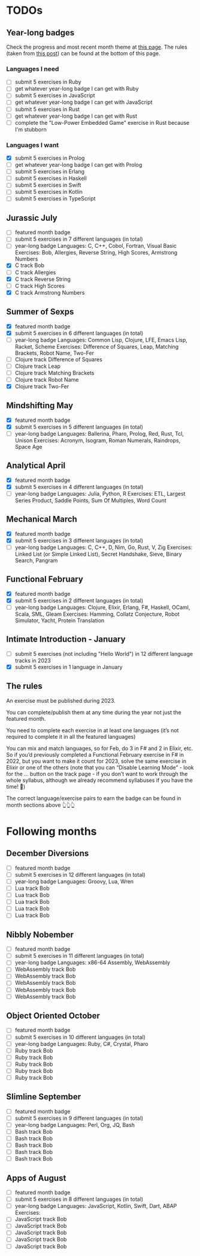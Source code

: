 # TODOs

<!-- ## 12in23 -->

## Year-long badges

Check the progress and most recent month theme at [this page](https://exercism.org/challenges/12in23).
The rules (taken from [this post](https://forum.exercism.org/t/new-12in23-badge-for-completing-all-the-things/4183)) can be found at the bottom of this page.

### Languages I need

- [ ] submit 5 exercises in Ruby
- [ ] get whatever year-long badge I can get with Ruby
- [ ] submit 5 exercises in JavaScript
- [ ] get whatever year-long badge I can get with JavaScript
- [ ] submit 5 exercises in Rust
- [ ] get whatever year-long badge I can get with Rust
- [ ] complete the "Low-Power Embedded Game" exercise in Rust because I'm stubborn

### Languages I want

- [x] submit 5 exercises in Prolog
- [ ] get whatever year-long badge I can get with Prolog
- [ ] submit 5 exercises in Erlang
- [ ] submit 5 exercises in Haskell
- [ ] submit 5 exercises in Swift
- [ ] submit 5 exercises in Kotlin
- [ ] submit 5 exercises in TypeScript

## Jurassic July

- [ ] featured month badge
- [ ] submit 5 exercises in 7 different languages (in total)
- [ ] year-long badge
Languages: C, C++, Cobol, Fortran, Visual Basic
Exercises: Bob, Allergies, Reverse String, High Scores, Armstrong Numbers
- [x] C track Bob
- [ ] C track Allergies
- [x] C track Reverse String
- [ ] C track High Scores
- [x] C track Armstrong Numbers

## Summer of Sexps

- [x] featured month badge
- [x] submit 5 exercises in 6 different languages (in total)
- [ ] year-long badge
Languages: Common Lisp, Clojure, LFE, Emacs Lisp, Racket, Scheme
Exercises: Difference of Squares, Leap, Matching Brackets, Robot Name, Two-Fer
- [ ] Clojure track Difference of Squares
- [ ] Clojure track Leap
- [ ] Clojure track Matching Brackets
- [ ] Clojure track Robot Name
- [x] Clojure track Two-Fer

## Mindshifting May

- [x] featured month badge
- [x] submit 5 exercises in 5 different languages (in total)
- [ ] year-long badge
Languages: Ballerina, Pharo, Prolog, Red, Rust, Tcl, Unison
Exercises: Acronym, Isogram, Roman Numerals, Raindrops, Space Age

## Analytical April

- [x] featured month badge
- [x] submit 5 exercises in 4 different languages (in total)
- [ ] year-long badge
Languages: Julia, Python, R
Exercises: ETL, Largest Series Product, Saddle Points, Sum Of Multiples, Word Count

## Mechanical March

- [x] featured month badge
- [x] submit 5 exercises in 3 different languages (in total)
- [ ] year-long badge
Languages: C, C++, D, Nim, Go, Rust, V, Zig
Exercises: Linked List (or Simple Linked List), Secret Handshake, Sieve, Binary Search, Pangram

## Functional February

- [x] featured month badge
- [x] submit 5 exercises in 2 different languages (in total)
- [ ] year-long badge
Languages: Clojure, Elixir, Erlang, F#, Haskell, OCaml, Scala, SML, Gleam
Exercises: Hamming, Collatz Conjecture, Robot Simulator, Yacht, Protein Translation

## Intimate Introduction - January

- [ ] submit 5 exercises (not including "Hello World") in 12 different language tracks in 2023
- [x] submit 5 exercises in 1 language in January

## The rules

An exercise must be published during 2023.

You can complete/publish them at any time during the year not just the featured month.

You need to complete each exercise in at least one languages (it’s not required to complete it in all the featured languages)

You can mix and match languages, so for Feb, do 3 in F# and 2 in Elixir, etc. So if you’d previously completed a Functional February exercise in F# in 2022, but you want to make it count for 2023, solve the same exercise in Elixir or one of the others (note that you can “Disable Learning Mode” - look for the ... button on the track page - if you don’t want to work through the whole syllabus, although we already recommend syllabuses if you have the time! 🙂)

The correct language/exercise pairs to earn the badge can be found in month sections above 👆👆👆

<!-- ## Other ideas -->

<!-- 15 years apart series: COBOL, C, C++, C# and Swift, they have been developed more or less 15 years apart and doing them in order allows to see how "main stream" programming has evolved over time. -->


# Following months
## December Diversions

- [ ] featured month badge
- [ ] submit 5 exercises in 12 different languages (in total)
- [ ] year-long badge
Languages: Groovy, Lua, Wren
- [ ] Lua track Bob
- [ ] Lua track Bob
- [ ] Lua track Bob
- [ ] Lua track Bob
- [ ] Lua track Bob

## Nibbly Nobember

- [ ] featured month badge
- [ ] submit 5 exercises in 11 different languages (in total)
- [ ] year-long badge
Languages: x86-64 Assembly, WebAssembly
- [ ] WebAssembly track Bob
- [ ] WebAssembly track Bob
- [ ] WebAssembly track Bob
- [ ] WebAssembly track Bob
- [ ] WebAssembly track Bob

## Object Oriented October

- [ ] featured month badge
- [ ] submit 5 exercises in 10 different languages (in total)
- [ ] year-long badge
Languages: Ruby, C#, Crystal, Pharo
- [ ] Ruby track Bob
- [ ] Ruby track Bob
- [ ] Ruby track Bob
- [ ] Ruby track Bob
- [ ] Ruby track Bob

## Slimline September

- [ ] featured month badge
- [ ] submit 5 exercises in 9 different languages (in total)
- [ ] year-long badge
Languages: Perl, Org, JQ, Bash
- [ ] Bash track Bob
- [ ] Bash track Bob
- [ ] Bash track Bob
- [ ] Bash track Bob
- [ ] Bash track Bob

## Apps of August

- [ ] featured month badge
- [ ] submit 5 exercises in 8 different languages (in total)
- [ ] year-long badge
Languages: JavaScript, Kotlin, Swift, Dart, ABAP
Exercises:
- [ ] JavaScript track Bob
- [ ] JavaScript track Bob
- [ ] JavaScript track Bob
- [ ] JavaScript track Bob
- [ ] JavaScript track Bob
